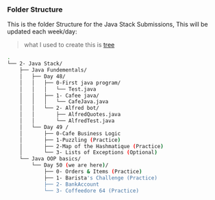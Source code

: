 ### Folder Structure
This is the folder Structure for the Java Stack Submissions, This will be updated each week/day: 
> what I used to create this is [tree](https://tree.nathanfriend.io/)  

```bash
.
└── 2- Java Stack/
    ├── Java Fundementals/
    │   ├── Day 48/
    │   │   ├── 0-First java program/
    │   │   │   └── Test.java
    │   │   ├── 1- Cafee java/
    │   │   │   └── CafeJava.java
    │   │   └── 2- Alfred bot/
    │   │       ├── AlfredQuotes.java
    │   │       └── AlfredTest.java
    │   └── Day 49 /
    │       ├── 0-Cafe Business Logic
    │       ├── 1-Puzzling (Practice)
    │       ├── 2-Map of the Hashmatique (Practice)
    │       └── 3- Lists of Exceptions (Optional)
    └── Java OOP basics/
        └── Day 50 (we are here)/
            ├── 0- Orders & Items (Practice)
            ├── 1- Barista's Challenge (Practice)
            ├── 2- BankAccount
            └── 3- Coffeedore 64 (Practice)


```

